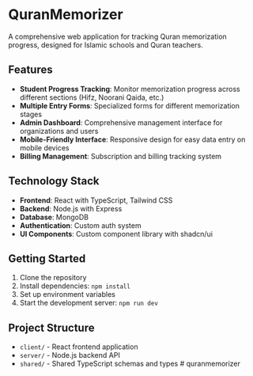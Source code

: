 # QuranMemorizer

A comprehensive web application for tracking Quran memorization progress, designed for Islamic schools and Quran teachers.

## Features

- **Student Progress Tracking**: Monitor memorization progress across different sections (Hifz, Noorani Qaida, etc.)
- **Multiple Entry Forms**: Specialized forms for different memorization stages
- **Admin Dashboard**: Comprehensive management interface for organizations and users
- **Mobile-Friendly Interface**: Responsive design for easy data entry on mobile devices
- **Billing Management**: Subscription and billing tracking system

## Technology Stack

- **Frontend**: React with TypeScript, Tailwind CSS
- **Backend**: Node.js with Express
- **Database**: MongoDB
- **Authentication**: Custom auth system
- **UI Components**: Custom component library with shadcn/ui

## Getting Started

1. Clone the repository
2. Install dependencies: `npm install`
3. Set up environment variables
4. Start the development server: `npm run dev`

## Project Structure

- `client/` - React frontend application
- `server/` - Node.js backend API
- `shared/` - Shared TypeScript schemas and types #   q u r a n m e m o r i z e r  
 